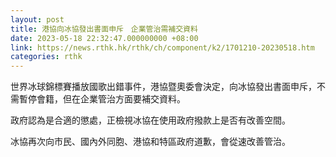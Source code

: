 ```yaml
---
layout: post
title: 港協向冰協發出書面申斥　企業管治需補交資料
date: 2023-05-18 22:32:47.000000000 +08:00
link: https://news.rthk.hk/rthk/ch/component/k2/1701210-20230518.htm
categories: rthk
---
```


世界冰球錦標賽播放國歌出錯事件，港協暨奧委會決定，向冰協發出書面申斥，不需暫停會籍，但在企業管治方面要補交資料。

政府認為是合適的懲處，正檢視冰協在使用政府撥款上是否有改善空間。

冰協再次向市民、國內外同胞、港協和特區政府道歉，會從速改善管治。
